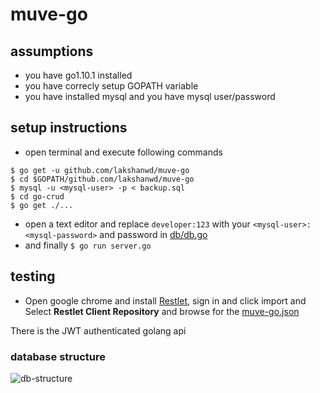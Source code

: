 # muve-go

## assumptions
* you have go1.10.1 installed
* you have correcly setup GOPATH variable
* you have installed mysql and you have mysql user/password

## setup instructions
* open terminal and execute following commands
```shell
$ go get -u github.com/lakshanwd/muve-go
$ cd $GOPATH/github.com/lakshanwd/muve-go
$ mysql -u <mysql-user> -p < backup.sql
$ cd go-crud
$ go get ./...
```
* open a text editor and replace `developer:123` with your `<mysql-user>:<mysql-password>` and password in [db/db.go](https://github.com/lakshanwd/muve-go/blob/master/go-crud/db/db.go)
* and finally `$ go run server.go`

## testing
* Open google chrome and install [Restlet](https://chrome.google.com/webstore/detail/restlet-client-rest-api-t/aejoelaoggembcahagimdiliamlcdmfm), 
sign in and click import and Select **Restlet Client Repository** and browse for the [muve-go.json](https://github.com/lakshanwd/muve-go/blob/master/muve-go.json)

There is the JWT authenticated golang api

### database structure
![db-structure](../master/db-structure.png)
